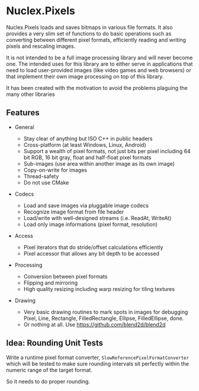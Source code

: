 Nuclex.Pixels
=============

Nuclex.Pixels loads and saves bitmaps in various file formats. It also provides
a very slim set of functions to do basic operations such as converting between
different pixel formats, efficiently reading and writing pixels and rescaling
images.

It is not intended to be a full image processing library and will never become
one. The intended uses for this library are to either serve in applications
that need to load user-provided images (like video games and web browsers) or
that implement their own image processing on top of this library.

It has been created with the motivation to avoid the problems plaguing the many
other libraries


Features
--------

* General
   * Stay clear of anything but ISO C++ in public headers
   * Cross-platform (at least Windows, Linux, Android)
   * Support a wealth of pixel formats, not just bits per pixel
     including 64 bit RGB, 16 bit gray, float and half-float pixel formats
   * Sub-images (use area within another image as its own image)
   * Copy-on-write for images
   * Thread-safety
   * Do not use CMake

* Codecs
   * Load and save images via pluggable image codecs
   * Recognize image format from file header
   * Load/write with well-designed streams (i.e. ReadAt, WriteAt)
   * Load only image informations (pixel format, resolution)

* Access
   * Pixel iterators that do stride/offset calculations efficiently
   * Pixel accessor that allows any bit depth to be accessed

* Processing
   * Conversion between pixel formats
   * Flipping and mirroring
   * High quality resizing
     including warp resizing for tiling textures

* Drawing
   * Very basic drawing routines to mark spots in images for debugging
     Pixel, Line, Rectangle, FilledRectangle, Ellipse, FilledEllipse, done.
   * Or nothing at all. Use https://github.com/blend2d/blend2d


Idea: Rounding Unit Tests
-------------------------

Write a runtime pixel format converter, `SlowReferencePixelFormatConverter` which
will be tested to make sure rounding intervals sit perfectly within the numeric
range of the target format.

So it needs to do proper rounding.
